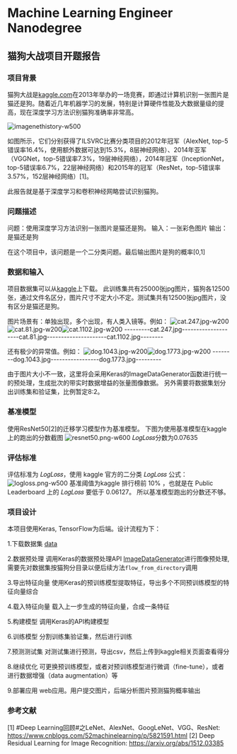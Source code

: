 # Machine Learning Engineer Nanodegree
## 猫狗大战项目开题报告

### 项目背景
猫狗大战是[kaggle.com](https://www.kaggle.com/c/dogs-vs-cats-redux-kernels-edition)在2013年举办的一场竞赛，即通过计算机识别一张图片是猫还是狗。随着近几年机器学习的发展，特别是计算硬件性能及大数据量级的提高，现在深度学习方法识别猫狗准确率非常高。

![imagenethistory-w500](https://raw.githubusercontent.com/fanpaa/my-udacity-mlnd/master/imgs/imagenethistory.png)


如图所示，它们分别获得了ILSVRC比赛分类项目的2012年冠军（AlexNet, top-5错误率16.4%，使用额外数据可达到15.3%，8层神经网络）、2014年亚军（VGGNet，top-5错误率7.3%，19层神经网络），2014年冠军（InceptionNet，top-5错误率6.7%，22层神经网络）和2015年的冠军（ResNet，top-5错误率3.57%，152层神经网络）[1]。

此报告就是基于深度学习和卷积神经网略尝试识别猫狗。

### 问题描述
问题：使用深度学习方法识别一张图片是猫还是狗。
输入：一张彩色图片
输出：是猫还是狗

在这个项目中，该问题是一个二分类问题。最后输出图片是狗的概率[0,1]
### 数据和输入
项目数据集可以从[kaggle](https://www.kaggle.com/c/dogs-vs-cats-redux-kernels-edition/data)上下载。
此训练集共有25000张jpg图片，猫狗各12500张，通过文件名区分，图片尺寸不定大小不定。测试集共有12500张jpg图片，没有区分是猫还是狗。

图片场景有：单独出现，多个出现，有人类入镜等。例如：
![cat.247.jpg-w200](https://raw.githubusercontent.com/fanpaa/my-udacity-mlnd/master/imgs/cat.247.jpg)![cat.81.jpg-w200](https://raw.githubusercontent.com/fanpaa/my-udacity-mlnd/master/imgs/cat.81.jpg)![cat.1102.jpg-w200](https://raw.githubusercontent.com/fanpaa/my-udacity-mlnd/master/imgs/cat.1102.jpg)
---------cat.247.jpg--------------------cat.81.jpg---------------------cat.1102.jpg--------

还有极少的异常值。例如：
![dog.1043.jpg-w200](https://raw.githubusercontent.com/fanpaa/my-udacity-mlnd/master/imgs/dog.1043.jpg)![dog.1773.jpg-w200](https://raw.githubusercontent.com/fanpaa/my-udacity-mlnd/master/imgs/dog.1773.jpg)
--------dog.1043.jpg-----------------dog.1773.jpg---------

由于图片大小不一致，这里将会采用Keras的ImageDataGenerator函数进行统一的预处理，生成批次的带实时数据增益的张量图像数据。
另外需要将数据集划分出训练集和验证集，比例暂定8:2。


### 基准模型
使用ResNet50[2]的迁移学习模型作为基准模型。
下图为使用基准模型在kaggle 上的跑出的分数截图
![resnet50.png-w600](https://raw.githubusercontent.com/fanpaa/my-udacity-mlnd/master/imgs/resnet50.png)
𝐿𝑜𝑔𝐿𝑜𝑠𝑠分数为0.07635

### 评估标准
评估标准为 𝐿𝑜𝑔𝐿𝑜𝑠𝑠，使用 kaggle 官方的二分类 𝐿𝑜𝑔𝐿𝑜𝑠𝑠 公式：
![logloss.png-w500](https://raw.githubusercontent.com/fanpaa/my-udacity-mlnd/master/imgs/logloss.png)
基准阈值为kaggle 排行榜前 10% ，也就是在 Public Leaderboard 上的 𝐿𝑜𝑔𝐿𝑜𝑠𝑠 要低于 0.06127。
所以基准模型跑出的分数还不够。

### 项目设计
本项目使用Keras, TensorFlow为后端。设计流程为下：

1.下载数据集 [data](https://www.kaggle.com/c/dogs-vs-cats-redux-kernels-edition/data)

2.数据预处理
调用Keras的数据预处理API [ImageDataGenerator](https://keras.io/zh/preprocessing/image/)进行图像预处理,需要先对数据集按猫狗分目录以便后续方法`flow_from_directory`调用

3.导出特征向量
使用Keras的预训练模型提取特征，导出多个不同预训练模型的特征向量综合

4.载入特征向量
载入上一步生成的特征向量，合成一条特征

5.构建模型
调用Keras的API构建模型

6.训练模型
分割训练集验证集，然后进行训练

7.预测测试集
对测试集进行预测，导出csv，然后上传到kaggle相关页面查看得分

8.继续优化
可更换预训练模型，或者对预训练模型进行微调（fine-tune），或者进行数据增强（data augmentation）等

9.部署应用
web应用。用户提交图片，后端分析图片预测猫狗概率输出

### 参考文献
[1] #Deep Learning回顾#之LeNet、AlexNet、GoogLeNet、VGG、ResNet: https://www.cnblogs.com/52machinelearning/p/5821591.html
[2] Deep Residual Learning for Image Recognition: https://arxiv.org/abs/1512.03385


